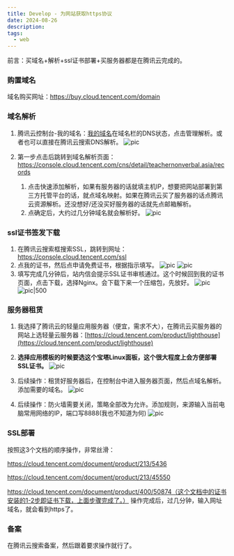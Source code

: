 ```yaml
---
title: Develop - 为网站获取https协议
date: 2024-08-26
description: 
tags:
  - web
---
```


前言：买域名+解析+ssl证书部署+买服务器都是在腾讯云完成的。
### 购置域名

域名购买网址：https://buy.cloud.tencent.com/domain
### 域名解析

1. 腾讯云控制台-我的域名：[我的域名](https://console.cloud.tencent.com/domain/all-domain/all)在域名栏的DNS状态，点击管理解析。或者也可以直接在腾讯云搜索DNS解析。
	![pic](../attachments/为网站获取https协议.png)

2. 第一步点击后跳转到域名解析页面：https://console.cloud.tencent.com/cns/detail/teachernonverbal.asia/records
    1. 点击快速添加解析，如果有服务器的话就填主机IP，想要把网站部署到第三方托管平台的话，就点域名映射。如果在腾讯云买了服务器的话点腾讯云资源解析。还没想好/还没买好服务器的话就先点邮箱解析。
    2. 点确定后，大约过几分钟域名就会解析好。
	    ![pic](../attachments/为网站获取https协议-1.png)

### ssl证书签发下载

1. 在腾讯云搜索框搜索SSL，跳转到网址：https://console.cloud.tencent.com/ssl
2. 点我的证书，然后点申请免费证书，根据指示填写。
	![pic](../attachments/为网站获取https协议-2.png)
	![pic](../attachments/为网站获取https协议-3.png)
3. 填写完成几分钟后，站内信会提示SSL证书审核通过。这个时候回到我的证书页面，点击下载，选择Nginx。会下载下来一个压缩包，先放好。
	![pic](../attachments/为网站获取https协议-4.png)
	![pic|500](../attachments/为网站获取https协议-5.png)
### 服务器租赁

1. 我选择了腾讯云的轻量应用服务器（便宜，需求不大），在腾讯云买服务器的网站上选轻量云服务器：[https://cloud.tencent.com/product/lighthouse](https://cloud.tencent.com/product/lighthouse)
    
2. **选择应用模板的时候要选这个宝塔Linux面板，这个很大程度上会方便部署****SSL****证书。**
	![pic](../attachments/为网站获取https协议-6.png)
3. 后续操作：租赁好服务器后，在控制台中进入服务器页面，然后点域名解析。添加需要的域名。
	![pic](../attachments/为网站获取https协议-7.png)
4. 后续操作：防火墙需要关闭，策略全部改为允许。添加规则，来源输入当前电脑常用网络的IP，端口写8888(我也不知道为何)
	![pic](../attachments/为网站获取https协议-8.png)

### SSL部署

按照这3个文档的顺序操作，非常丝滑：

https://cloud.tencent.com/document/product/213/5436

https://cloud.tencent.com/document/product/213/45550

https://cloud.tencent.com/document/product/400/50874（这个文档中的证书安装的1-2步即证书下载，上面步骤完成了。） 操作完成后，过几分钟，输入网址域名，就会看到https了。

### 备案

在腾讯云搜索备案，然后跟着要求操作就行了。